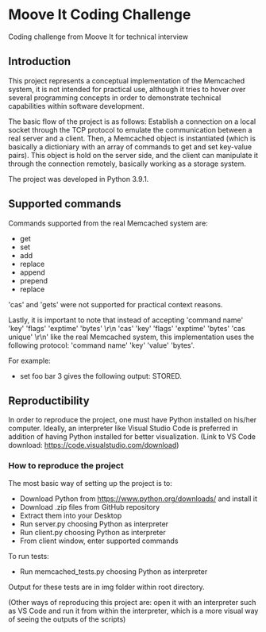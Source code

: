 # Moove It Coding Challenge
 Coding challenge from Moove It for technical interview
 
## Introduction

This project represents a conceptual implementation of the Memcached system, it is not intended for practical use, although it tries to hover over several programming concepts in order to demonstrate technical capabilities within software development.

The basic flow of the project is as follows: Establish a connection on a local socket through the TCP protocol to emulate the communication between a real server and a client. Then, a Memcached object is instantiated (which is basically a dictioniary with an array of commands to get and set key-value pairs). This object is hold on the server side, and the client can manipulate it through the connection remotely, basically working as a storage system.

The project was developed in Python 3.9.1.

## Supported commands

Commands supported from the real Memcached system are:
* get
* set 
* add
* replace
* append
* prepend
* replace

'cas' and 'gets' were not supported for practical context reasons.

Lastly, it is important to note that instead of accepting 'command name' 'key' 'flags' 'exptime' 'bytes' \r\n
'cas' 'key' 'flags' 'exptime' 'bytes' 'cas unique' \r\n' like the real Memcached system, this implementation uses the following protocol:
 'command name' 'key' 'value' 'bytes'.
 
For example:

- set foo bar 3 gives the following output: STORED.

## Reproductibility

In order to reproduce the project, one must have Python installed on his/her computer. Ideally, an interpreter like Visual Studio Code is preferred in addition of having Python installed for better visualization. (Link to VS Code download: https://code.visualstudio.com/download)

### How to reproduce the project

The most basic way of setting up the project is to:
- Download Python from https://www.python.org/downloads/ and install it
- Download .zip files from GitHub repository
- Extract them into your Desktop
- Run server.py choosing Python as interpreter
- Run client.py choosing Python as interpreter
- From client window, enter supported commands

To run tests:
- Run memcached_tests.py choosing Python as interpreter

Output for these tests are in img folder within root directory.

(Other ways of reproducing this project are: open it with an interpreter such as VS Code and run it from within the interpreter, which is a more visual way of seeing the outputs of the scripts)
